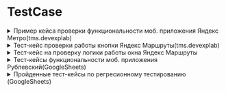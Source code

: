 # TestCase
<details>
<summary>Пример кейса проверки функциональности моб. приложения Яндекс Метро(tms.devexplab)</summary>
  
![imageup.ru](https://imageup.ru/img110/4581058/primer-keisa-proverki-funktsionalnosti-mob-prilozheniia-iandeks-metro.png)
</details>

<details>
<summary>Тест-кейс проверки работы кнопки Яндекс Маршруты(tms.devexplab)</summary>
  
![imageup.ru](https://imageup.ru/img166/4581060/test-keis-proverki-raboty-knopki-iandeks-marshruty.png)
</details>

<details>
<summary>Тест-кейс на проверку логики работы окна Яндекс Маршруты</summary>

![imageup.ru](https://imageup.ru/img270/4581062/test-keis-na-proverku-logiki-raboty-okna-iandeks-marshruty.png)
</details>

<details>
<summary>Тест-кейсы функциональности моб. приложения Рублевский(GoogleSheets)</summary>

![imageup.ru](https://imageup.ru/img250/4581065/test-keisy-funktsionalnosti-mob-prilozheniia-rublevskii-str1.jpg)
![imageup.ru](https://imageup.ru/img282/4581066/test-keisy-funktsionalnosti-mob-prilozheniia-rublevskii-str2.jpg)
</details>


<details>
<summary>Пройденные тест-кейсы по регресионному тестированию (GoogleSheets)</summary>

![imageup.ru](https://imageup.ru/img78/4581081/regressionnoe-testirovanie-samokat-test-keisy-1_page-0001.jpg)
![imageup.ru](https://imageup.ru/img139/4581087/samokat-test-keisy-1_page-0002.jpg)
</details>
